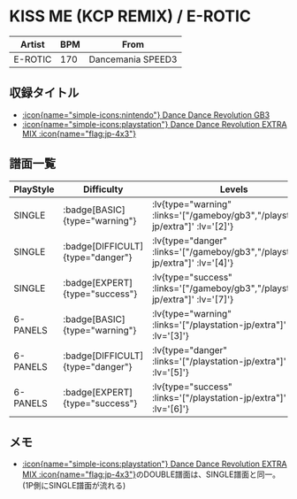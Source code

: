 # KISS ME (KCP REMIX) / E-ROTIC

|Artist|BPM|From|
|------|---|----|
|E-ROTIC|170|Dancemania SPEED3|

## 収録タイトル

- [ :icon{name="simple-icons:nintendo"} Dance Dance Revolution GB3](/gameboy/gb3)
- [ :icon{name="simple-icons:playstation"} Dance Dance Revolution EXTRA MIX :icon{name="flag:jp-4x3"} ](/playstation-jp/extra)

## 譜面一覧

|PlayStyle|Difficulty|Levels|Notes|Movie|
|---------|----------|------|-----|-----|
|SINGLE| :badge[BASIC]{type="warning"} | :lv{type="warning" :links='["/gameboy/gb3","/playstation-jp/extra"]' :lv='[2]'} |117/0||
|SINGLE| :badge[DIFFICULT]{type="danger"} | :lv{type="danger" :links='["/gameboy/gb3","/playstation-jp/extra"]' :lv='[4]'} |180/0||
|SINGLE| :badge[EXPERT]{type="success"} | :lv{type="success" :links='["/gameboy/gb3","/playstation-jp/extra"]' :lv='[7]'} |243/0||
|6-PANELS| :badge[BASIC]{type="warning"} | :lv{type="warning" :links='["/playstation-jp/extra"]' :lv='[3]'} |118/0||
|6-PANELS| :badge[DIFFICULT]{type="danger"} | :lv{type="danger" :links='["/playstation-jp/extra"]' :lv='[5]'} |180/0||
|6-PANELS| :badge[EXPERT]{type="success"} | :lv{type="success" :links='["/playstation-jp/extra"]' :lv='[6]'} |243/0||

## メモ

- [ :icon{name="simple-icons:playstation"} Dance Dance Revolution EXTRA MIX :icon{name="flag:jp-4x3"}](/playstation-jp/extra)のDOUBLE譜面は、SINGLE譜面と同一。(1P側にSINGLE譜面が流れる)
